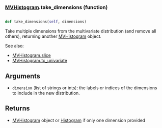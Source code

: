 ### [MVHistogram](MVHistogram.md).take_dimensions (function)


```py

def take_dimensions(self, dimensions)

```



Take multiple dimensions from the multivariate distribution (and remove
all others), returning another [MVHistogram](MVHistogram.md) object.

See also:

* [MVHistogram.slice](MVHistogram.slice.md)
* [MVHistogram.to_univariate](MVHistogram.to_univariate.md)

Arguments
----------
* `dimension` (list of strings or ints): the labels or indices of the
    dimensions to include in the new distribution.

Returns
----------
* [MVHistogram](MVHistogram.md) object or [Histogram](Histogram.md) if only one dimension provided

